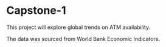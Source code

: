 # Capstone-1
This project will explore global trends on ATM availability.

The data was sourced from World Bank Economic Indicators.
